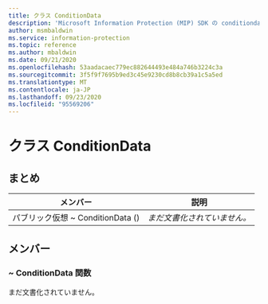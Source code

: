 ```yaml
---
title: クラス ConditionData
description: 'Microsoft Information Protection (MIP) SDK の conditiondata:: undefined クラスを文書にします。'
author: msmbaldwin
ms.service: information-protection
ms.topic: reference
ms.author: mbaldwin
ms.date: 09/21/2020
ms.openlocfilehash: 53aadacaec779ec882644493e484a746b3224c3a
ms.sourcegitcommit: 3f5f9f7695b9ed3c45e9230cd8b8cb39a1c5a5ed
ms.translationtype: MT
ms.contentlocale: ja-JP
ms.lasthandoff: 09/23/2020
ms.locfileid: "95569206"
---
```

# <a name="class-conditiondata"></a>クラス ConditionData 
  
## <a name="summary"></a>まとめ
 メンバー                        | 説明                                
--------------------------------|---------------------------------------------
パブリック仮想 ~ ConditionData ()  | _まだ文書化されていません。_
  
## <a name="members"></a>メンバー
  
### <a name="conditiondata-function"></a>~ ConditionData 関数
まだ文書化されていません。
